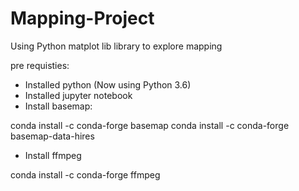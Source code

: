 # Mapping-Project

Using Python matplot lib library to explore mapping

pre requisties:

- Installed python (Now using Python 3.6)
- Installed jupyter notebook
- Install basemap:

conda install -c conda-forge basemap
conda install -c conda-forge basemap-data-hires

- Install ffmpeg

conda install -c conda-forge ffmpeg


